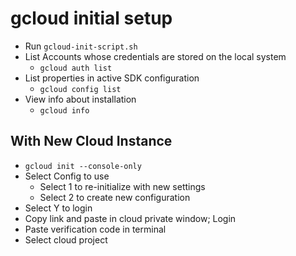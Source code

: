 # gcloud initial setup

- Run `gcloud-init-script.sh`
- List Accounts whose credentials are stored on the local system
	- `gcloud auth list`
- List properties in active SDK configuration
	- `gcloud config list`
- View info about installation
	- `gcloud info`

## With New Cloud Instance
- `gcloud init --console-only`
- Select Config to use
	- Select 1 to re-initialize with new settings
	- Select 2 to create new configuration
- Select Y to login
- Copy link and paste in cloud private window; Login
- Paste verification code in terminal
- Select cloud project
